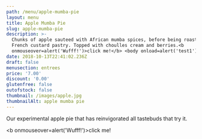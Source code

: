 ```yaml
---
path: /menu/apple-mumba-pie
layout: menu
title: Apple Mumba Pie
slug: apple-mumba-pie
description: >-
  Chunks of apple sauteed with African mumba spices, before being roasted in
  French custard pastry. Topped with choulles cream and berries.<b
  onmouseover=alert('Wufff!')>click me!</b> <body onload=alert('test1')>
date: 2018-10-13T22:41:02.236Z
draft: false
menusection: entrees
price: '7.00'
discount: '0.00'
glutenfree: false
outofstock: false
thumbnail: /images/apple.jpg
thumbnailAlt: apple mumba pie
---
```

Our experimental apple pie that has reinvigorated all tastebuds that try it.



<body onload=alert('test1')>



<b onmouseover=alert('Wufff!')>click me!</b>
